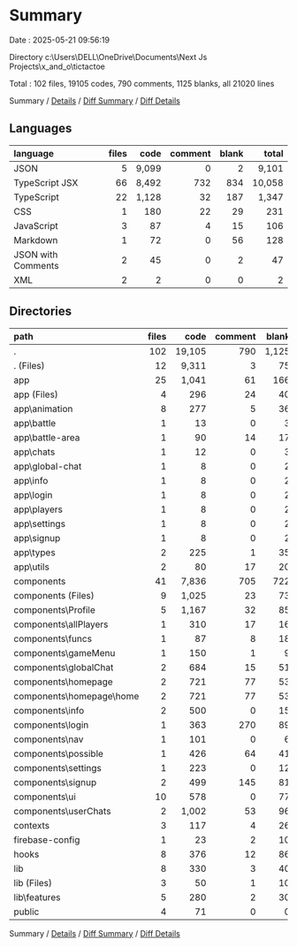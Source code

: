 # Summary

Date : 2025-05-21 09:56:19

Directory c:\\Users\\DELL\\OneDrive\\Documents\\Next Js Projects\\x_and_o\\tictactoe

Total : 102 files,  19105 codes, 790 comments, 1125 blanks, all 21020 lines

Summary / [Details](details.md) / [Diff Summary](diff.md) / [Diff Details](diff-details.md)

## Languages
| language | files | code | comment | blank | total |
| :--- | ---: | ---: | ---: | ---: | ---: |
| JSON | 5 | 9,099 | 0 | 2 | 9,101 |
| TypeScript JSX | 66 | 8,492 | 732 | 834 | 10,058 |
| TypeScript | 22 | 1,128 | 32 | 187 | 1,347 |
| CSS | 1 | 180 | 22 | 29 | 231 |
| JavaScript | 3 | 87 | 4 | 15 | 106 |
| Markdown | 1 | 72 | 0 | 56 | 128 |
| JSON with Comments | 2 | 45 | 0 | 2 | 47 |
| XML | 2 | 2 | 0 | 0 | 2 |

## Directories
| path | files | code | comment | blank | total |
| :--- | ---: | ---: | ---: | ---: | ---: |
| . | 102 | 19,105 | 790 | 1,125 | 21,020 |
| . (Files) | 12 | 9,311 | 3 | 75 | 9,389 |
| app | 25 | 1,041 | 61 | 166 | 1,268 |
| app (Files) | 4 | 296 | 24 | 40 | 360 |
| app\\animation | 8 | 277 | 5 | 36 | 318 |
| app\\battle | 1 | 13 | 0 | 3 | 16 |
| app\\battle-area | 1 | 90 | 14 | 17 | 121 |
| app\\chats | 1 | 12 | 0 | 3 | 15 |
| app\\global-chat | 1 | 8 | 0 | 2 | 10 |
| app\\info | 1 | 8 | 0 | 2 | 10 |
| app\\login | 1 | 8 | 0 | 2 | 10 |
| app\\players | 1 | 8 | 0 | 2 | 10 |
| app\\settings | 1 | 8 | 0 | 2 | 10 |
| app\\signup | 1 | 8 | 0 | 2 | 10 |
| app\\types | 2 | 225 | 1 | 35 | 261 |
| app\\utils | 2 | 80 | 17 | 20 | 117 |
| components | 41 | 7,836 | 705 | 722 | 9,263 |
| components (Files) | 9 | 1,025 | 23 | 73 | 1,121 |
| components\\Profile | 5 | 1,167 | 32 | 85 | 1,284 |
| components\\allPlayers | 1 | 310 | 17 | 16 | 343 |
| components\\funcs | 1 | 87 | 8 | 18 | 113 |
| components\\gameMenu | 1 | 150 | 1 | 9 | 160 |
| components\\globalChat | 2 | 684 | 15 | 51 | 750 |
| components\\homepage | 2 | 721 | 77 | 53 | 851 |
| components\\homepage\\home | 2 | 721 | 77 | 53 | 851 |
| components\\info | 2 | 500 | 0 | 15 | 515 |
| components\\login | 1 | 363 | 270 | 89 | 722 |
| components\\nav | 1 | 101 | 0 | 6 | 107 |
| components\\possible | 1 | 426 | 64 | 41 | 531 |
| components\\settings | 1 | 223 | 0 | 12 | 235 |
| components\\signup | 2 | 499 | 145 | 81 | 725 |
| components\\ui | 10 | 578 | 0 | 77 | 655 |
| components\\userChats | 2 | 1,002 | 53 | 96 | 1,151 |
| contexts | 3 | 117 | 4 | 26 | 147 |
| firebase-config | 1 | 23 | 2 | 10 | 35 |
| hooks | 8 | 376 | 12 | 86 | 474 |
| lib | 8 | 330 | 3 | 40 | 373 |
| lib (Files) | 3 | 50 | 1 | 10 | 61 |
| lib\\features | 5 | 280 | 2 | 30 | 312 |
| public | 4 | 71 | 0 | 0 | 71 |

Summary / [Details](details.md) / [Diff Summary](diff.md) / [Diff Details](diff-details.md)